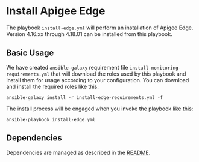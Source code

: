 # Install Apigee Edge

The playbook `install-edge.yml` will perform an installation of Apigee Edge. Version 4.16.xx through 4.18.01 can be installed
from this playbook. 

## Basic Usage
We have created `ansible-galaxy` requirement file `install-monitoring-requirements.yml` that will download the roles 
used by this playbook and install them for usage according to your configuration. You can download and install the 
required roles like this: 

    ansible-galaxy install -r install-edge-requirements.yml -f
    
The install process will be engaged when you invoke the playbook like this:

    ansible-playbook install-edge.yml

## Dependencies

Dependencies are managed as described in the [README](README.md).
